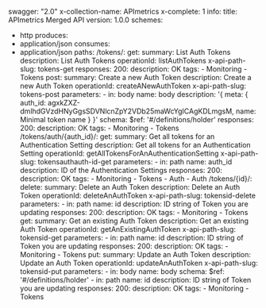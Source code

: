 swagger: "2.0"
x-collection-name: APImetrics
x-complete: 1
info:
  title: APImetrics Merged API
  version: 1.0.0
schemes:
- http
produces:
- application/json
consumes:
- application/json
paths:
  /tokens/:
    get:
      summary: List Auth Tokens
      description: List Auth Tokens
      operationId: listAuthTokens
      x-api-path-slug: tokens-get
      responses:
        200:
          description: OK
      tags:
      - Monitoring
      - Tokens
    post:
      summary: Create a new Auth Token
      description: Create a new Auth Token
      operationId: createANewAuthToken
      x-api-path-slug: tokens-post
      parameters:
      - in: body
        name: body
        description: '{     meta: {         auth_id: agxkZXZ-dmlhdGVzdHNyGgsSDVNlcnZpY2VDb25maWcYgICAgKDLmgsM,         name:
          Minimal token name     } }'
        schema:
          $ref: '#/definitions/holder'
      responses:
        200:
          description: OK
      tags:
      - Monitoring
      - Tokens
  /tokens/auth/{auth_id}/:
    get:
      summary: Get all tokens for an Authentication Setting
      description: Get all tokens for an Authentication Setting
      operationId: getAllTokensForAnAuthenticationSetting
      x-api-path-slug: tokensauthauth-id-get
      parameters:
      - in: path
        name: auth_id
        description: ID of the Authentication Settings
      responses:
        200:
          description: OK
      tags:
      - Monitoring
      - Tokens
      - Auth
      - Auth
  /tokens/{id}/:
    delete:
      summary: Delete an Auth Token
      description: Delete an Auth Token
      operationId: deleteAnAuthToken
      x-api-path-slug: tokensid-delete
      parameters:
      - in: path
        name: id
        description: ID string of Token you are updating
      responses:
        200:
          description: OK
      tags:
      - Monitoring
      - Tokens
    get:
      summary: Get an existing Auth Token
      description: Get an existing Auth Token
      operationId: getAnExistingAuthToken
      x-api-path-slug: tokensid-get
      parameters:
      - in: path
        name: id
        description: ID string of Token you are updating
      responses:
        200:
          description: OK
      tags:
      - Monitoring
      - Tokens
    put:
      summary: Update an Auth Token
      description: Update an Auth Token
      operationId: updateAnAuthToken
      x-api-path-slug: tokensid-put
      parameters:
      - in: body
        name: body
        schema:
          $ref: '#/definitions/holder'
      - in: path
        name: id
        description: ID string of Token you are updating
      responses:
        200:
          description: OK
      tags:
      - Monitoring
      - Tokens